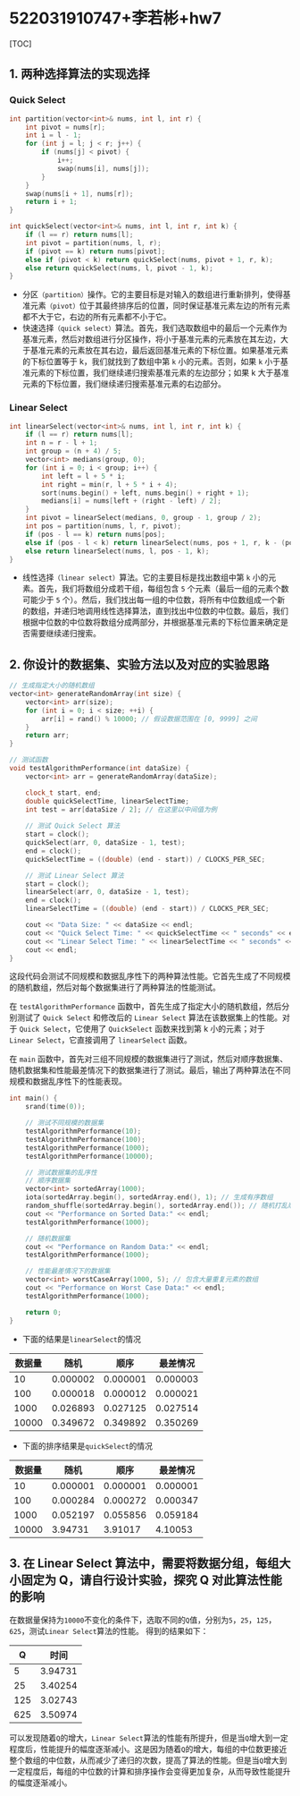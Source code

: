 # 522031910747+李若彬+hw7
[TOC]
## 1. 两种选择算法的实现选择
###  Quick Select
```c++
int partition(vector<int>& nums, int l, int r) {
    int pivot = nums[r];
    int i = l - 1;
    for (int j = l; j < r; j++) {
        if (nums[j] < pivot) {
            i++;
            swap(nums[i], nums[j]);
        }
    }
    swap(nums[i + 1], nums[r]);
    return i + 1;
}

int quickSelect(vector<int>& nums, int l, int r, int k) {
    if (l == r) return nums[l];
    int pivot = partition(nums, l, r);
    if (pivot == k) return nums[pivot];
    else if (pivot < k) return quickSelect(nums, pivot + 1, r, k);
    else return quickSelect(nums, l, pivot - 1, k);
}
```
- 分区`（partition）`操作。它的主要目标是对输入的数组进行重新排列，使得基准元素`（pivot）`位于其最终排序后的位置，同时保证基准元素左边的所有元素都不大于它，右边的所有元素都不小于它。
- 快速选择`（quick select）`算法。首先，我们选取数组中的最后一个元素作为基准元素，然后对数组进行分区操作，将小于基准元素的元素放在其左边，大于基准元素的元素放在其右边，最后返回基准元素的下标位置。如果基准元素的下标位置等于 k，我们就找到了数组中第 `k` 小的元素。否则，如果 `k` 小于基准元素的下标位置，我们继续递归搜索基准元素的左边部分；如果 k 大于基准元素的下标位置，我们继续递归搜索基准元素的右边部分。

### Linear Select
```c++
int linearSelect(vector<int>& nums, int l, int r, int k) {
    if (l == r) return nums[l];
    int n = r - l + 1;
    int group = (n + 4) / 5;
    vector<int> medians(group, 0);
    for (int i = 0; i < group; i++) {
        int left = l + 5 * i;
        int right = min(r, l + 5 * i + 4);
        sort(nums.begin() + left, nums.begin() + right + 1);
        medians[i] = nums[left + (right - left) / 2];
    }
    int pivot = linearSelect(medians, 0, group - 1, group / 2);
    int pos = partition(nums, l, r, pivot);
    if (pos - l == k) return nums[pos];
    else if (pos - l < k) return linearSelect(nums, pos + 1, r, k - (pos - l + 1));
    else return linearSelect(nums, l, pos - 1, k);
}
```
- 线性选择`（linear select）`算法。它的主要目标是找出数组中第 `k` 小的元素。首先，我们将数组分成若干组，每组包含 `5` 个元素（最后一组的元素个数可能少于 `5` 个）。然后，我们找出每一组的中位数，将所有中位数组成一个新的数组，并递归地调用线性选择算法，直到找出中位数的中位数。最后，我们根据中位数的中位数将数组分成两部分，并根据基准元素的下标位置来确定是否需要继续递归搜索。

## 2. 你设计的数据集、实验方法以及对应的实验思路
```c++
// 生成指定大小的随机数组
vector<int> generateRandomArray(int size) {
    vector<int> arr(size);
    for (int i = 0; i < size; ++i) {
        arr[i] = rand() % 10000; // 假设数据范围在 [0, 9999] 之间
    }
    return arr;
}

// 测试函数
void testAlgorithmPerformance(int dataSize) {
    vector<int> arr = generateRandomArray(dataSize);

    clock_t start, end;
    double quickSelectTime, linearSelectTime;
    int test = arr[dataSize / 2]; // 在这里以中间值为例
    
    // 测试 Quick Select 算法
    start = clock();
    quickSelect(arr, 0, dataSize - 1, test);
    end = clock();
    quickSelectTime = ((double) (end - start)) / CLOCKS_PER_SEC;

    // 测试 Linear Select 算法
    start = clock();
    linearSelect(arr, 0, dataSize - 1, test);
    end = clock();
    linearSelectTime = ((double) (end - start)) / CLOCKS_PER_SEC;

    cout << "Data Size: " << dataSize << endl;
    cout << "Quick Select Time: " << quickSelectTime << " seconds" << endl;
    cout << "Linear Select Time: " << linearSelectTime << " seconds" << endl;
    cout << endl;
}

```
这段代码会测试不同规模和数据乱序性下的两种算法性能。它首先生成了不同规模的随机数组，然后对每个数据集进行了两种算法的性能测试。

在 `testAlgorithmPerformance` 函数中，首先生成了指定大小的随机数组，然后分别测试了 `Quick Select` 和修改后的 `Linear Select` 算法在该数据集上的性能。对于 `Quick Select`，它使用了 `QuickSelect` 函数来找到第 k 小的元素；对于 `Linear Select`，它直接调用了 `linearSelect` 函数。

在 `main` 函数中，首先对三组不同规模的数据集进行了测试，然后对顺序数据集、随机数据集和性能最差情况下的数据集进行了测试。最后，输出了两种算法在不同规模和数据乱序性下的性能表现。
```c++
int main() {
    srand(time(0));

    // 测试不同规模的数据集
    testAlgorithmPerformance(10);   
    testAlgorithmPerformance(100);  
    testAlgorithmPerformance(1000);
    testAlgorithmPerformance(10000);

    // 测试数据集的乱序性
    // 顺序数据集
    vector<int> sortedArray(1000);
    iota(sortedArray.begin(), sortedArray.end(), 1); // 生成有序数组
    random_shuffle(sortedArray.begin(), sortedArray.end()); // 随机打乱顺序
    cout << "Performance on Sorted Data:" << endl;
    testAlgorithmPerformance(1000);

    // 随机数据集
    cout << "Performance on Random Data:" << endl;
    testAlgorithmPerformance(1000);

    // 性能最差情况下的数据集
    vector<int> worstCaseArray(1000, 5); // 包含大量重复元素的数组
    cout << "Performance on Worst Case Data:" << endl;
    testAlgorithmPerformance(1000);

    return 0;
}
```
- 下面的结果是`linearSelect`的情况

| 数据量 | 随机       | 顺序       | 最差情况     |
| ------ |----------|----------|----------|
| 10     | 0.000002 | 0.000001 | 0.000003 |
| 100    | 0.000018 | 0.000012 | 0.000021 |
| 1000   | 0.026893 | 0.027125 | 0.027514 |
| 10000  | 0.349672 | 0.349892 | 0.350269 |


- 下面的排序结果是`quickSelect`的情况

| 数据量 | 随机       | 顺序       | 最差情况     |
| ------ |----------|----------|----------|
| 10     | 0.000001 | 0.000001 | 0.000001 |
| 100    | 0.000284 | 0.000272 | 0.000347 |
| 1000   | 0.052197 | 0.055856 | 0.059184 |
| 10000  | 3.94731  | 3.91017  | 4.10053  |

## 3. 在 Linear Select 算法中，需要将数据分组，每组大小固定为 Q，请自行设计实验，探究 Q 对此算法性能的影响
在数据量保持为`10000`不变化的条件下，选取不同的`Q`值，分别为`5`，`25`，`125`，`625`，测试`Linear Select`算法的性能。
得到的结果如下：

| Q      | 时间      |
| ------ |---------|
| 5      | 3.94731 |
| 25     | 3.40254 |
| 125    | 3.02743 |
| 625    | 3.50974 |

可以发现随着`Q`的增大，`Linear Select`算法的性能有所提升，但是当`Q`增大到一定程度后，性能提升的幅度逐渐减小。这是因为随着`Q`的增大，每组的中位数更接近整个数组的中位数，从而减少了递归的次数，提高了算法的性能。但是当`Q`增大到一定程度后，每组的中位数的计算和排序操作会变得更加复杂，从而导致性能提升的幅度逐渐减小。